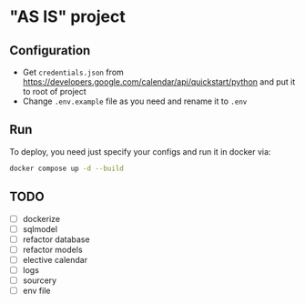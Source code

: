 # "AS IS" project
## Configuration
- Get `credentials.json` from https://developers.google.com/calendar/api/quickstart/python and put it to root of project
- Change `.env.example` file as you need and rename it to `.env`
## Run
To deploy, you need just specify your configs and run it in docker via:
```bash
docker compose up -d --build
```
## TODO
- [ ] dockerize
- [ ] sqlmodel
- [ ] refactor database
- [ ] refactor models
- [ ] elective calendar
- [ ] logs
- [ ] sourcery
- [ ] env file
